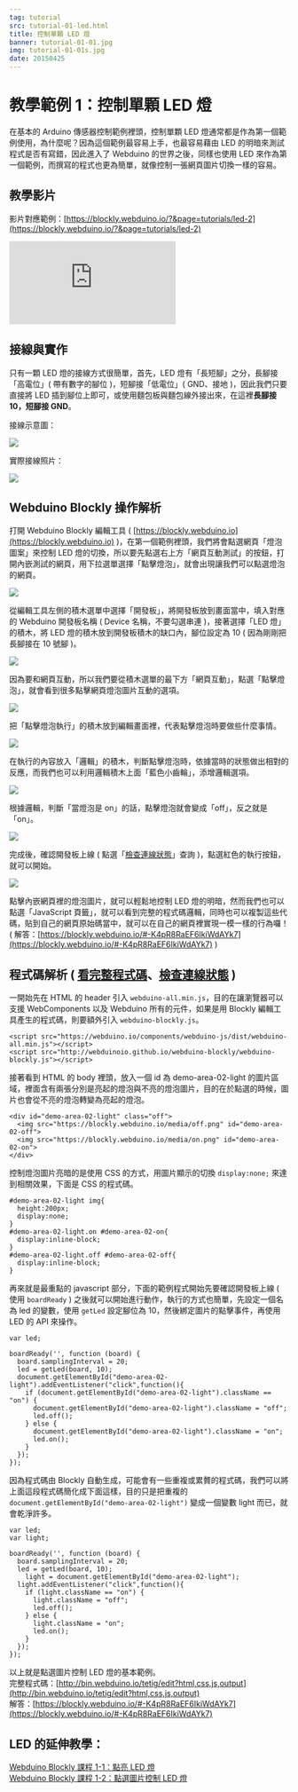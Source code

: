 ```yaml
---
tag: tutorial
src: tutorial-01-led.html
title: 控制單顆 LED 燈
banner: tutorial-01-01.jpg
img: tutorial-01-01s.jpg
date: 20150425
---
```


<!-- @@master  = ../../_layout.html-->

<!-- @@block  =  meta-->

<title>教學範例 1：控制單顆 LED 燈 :::: Webduino = Web × Arduino</title>

<meta name="description" content="在基本的 Arduino 傳感器控制範例裡頭，控制單顆 LED 燈通常都是作為第一個範例使用，為什麼呢？因為這個範例最容易上手，也最容易藉由 LED 的明暗來測試程式是否有寫錯，因此進入了 Webduino 的世界之後，同樣也使用 LED 來作為第一個範例，而撰寫的程式也更為簡單，就像控制一張網頁圖片切換一樣的容易。">

<meta itemprop="description" content="在基本的 Arduino 傳感器控制範例裡頭，控制單顆 LED 燈通常都是作為第一個範例使用，為什麼呢？因為這個範例最容易上手，也最容易藉由 LED 的明暗來測試程式是否有寫錯，因此進入了 Webduino 的世界之後，同樣也使用 LED 來作為第一個範例，而撰寫的程式也更為簡單，就像控制一張網頁圖片切換一樣的容易。">

<meta property="og:description" content="在基本的 Arduino 傳感器控制範例裡頭，控制單顆 LED 燈通常都是作為第一個範例使用，為什麼呢？因為這個範例最容易上手，也最容易藉由 LED 的明暗來測試程式是否有寫錯，因此進入了 Webduino 的世界之後，同樣也使用 LED 來作為第一個範例，而撰寫的程式也更為簡單，就像控制一張網頁圖片切換一樣的容易。">

<meta property="og:title" content="教學範例 1：控制單顆 LED 燈" >

<meta property="og:url" content="https://webduino.io/tutorials/tutorial-01-led.html">

<meta property="og:image" content="https://webduino.io/img/tutorials/tutorial-01-01s.jpg">

<meta itemprop="image" content="https://webduino.io/img/tutorials/tutorial-01-01s.jpg">

<include src="../_include-tutorials.html"></include>

<!-- @@close-->

<!-- @@block  =  preAndNext-->

<include src="../_include-tutorials-content.html"></include>

<!-- @@close-->




<!-- @@block  =  tutorials-->
# 教學範例 1：控制單顆 LED 燈

在基本的 Arduino 傳感器控制範例裡頭，控制單顆 LED 燈通常都是作為第一個範例使用，為什麼呢？因為這個範例最容易上手，也最容易藉由 LED 的明暗來測試程式是否有寫錯，因此進入了 Webduino 的世界之後，同樣也使用 LED 來作為第一個範例，而撰寫的程式也更為簡單，就像控制一張網頁圖片切換一樣的容易。

## 教學影片

影片對應範例：[https://blockly.webduino.io/?&page=tutorials/led-2](https://blockly.webduino.io/?&page=tutorials/led-2)  

<iframe class="youtube" src="https://www.youtube.com/embed/8k6Lqu-aqVM" frameborder="0" allowfullscreen></iframe>

## 接線與實作

只有一顆 LED 燈的接線方式很簡單，首先，LED 燈有「長短腳」之分，長腳接「高電位」( 帶有數字的腳位 )，短腳接「低電位」( GND、接地 )，因此我們只要直接將 LED 插到腳位上即可，或使用麵包板與麵包線外接出來，在這裡**長腳接 10，短腳接 GND**。

接線示意圖：

![](../img/tutorials/tutorial-01-02.jpg)

實際接線照片：

![](../img/tutorials/tutorial-01-03.jpg)

## Webduino Blockly 操作解析

打開 Webduino Blockly 編輯工具 ( [https://blockly.webduino.io](https://blockly.webduino.io) )，在第一個範例裡頭，我們將會點選網頁「燈泡圖案」來控制 LED 燈的切換，所以要先點選右上方「網頁互動測試」的按鈕，打開內嵌測試的網頁，用下拉選單選擇「點擊燈泡」，就會出現讓我們可以點選燈泡的網頁。

![](../img/tutorials/tutorial-01-04.jpg)

從編輯工具左側的積木選單中選擇「開發板」，將開發板放到畫面當中，填入對應的 Webduino 開發板名稱 ( Device 名稱，不要勾選串連 )，接著選擇「LED 燈」的積木，將 LED 燈的積木放到開發板積木的缺口內，腳位設定為 10 ( 因為剛剛把長腳接在 10 號腳 )。

![](../img/tutorials/tutorial-01-05.jpg)

因為要和網頁互動，所以我們要從積木選單的最下方「網頁互動」，點選「點擊燈泡」，就會看到很多點擊網頁燈泡圖片互動的選項。

![](../img/tutorials/tutorial-01-06.jpg)


把「點擊燈泡執行」的積木放到編輯畫面裡，代表點擊燈泡時要做些什麼事情。

![](../img/tutorials/tutorial-01-07.jpg)

在執行的內容放入「邏輯」的積木，判斷點擊燈泡時，依據當時的狀態做出相對的反應，而我們也可以利用邏輯積木上面「藍色小齒輪」，添增邏輯選項。

![](../img/tutorials/tutorial-01-08.jpg)

根據邏輯，判斷「當燈泡是 on」的話，點擊燈泡就會變成「off」，反之就是「on」。

![](../img/tutorials/tutorial-01-09.jpg)

完成後，確認開發板上線 ( 點選「[檢查連線狀態](https://webduino.io/device.html)」查詢 )，點選紅色的執行按鈕，就可以開始。

![](../img/tutorials/tutorial-01-10.jpg)

點擊內嵌網頁裡的燈泡圖片，就可以輕鬆地控制 LED 燈的明暗，然而我們也可以點選「JavaScript 頁籤」，就可以看到完整的程式碼邏輯，同時也可以複製這些代碼，貼到自己的網頁原始碼當中，就可以在自己的網頁裡實現一模一樣的行為囉！  
( 解答：[https://blockly.webduino.io/#-K4pR8RaEF6IkiWdAYk7](https://blockly.webduino.io/#-K4pR8RaEF6IkiWdAYk7) )



## 程式碼解析 ( [看完整程式碼](http://bin.webduino.io/tetig/edit?html,css,js,output)、[檢查連線狀態](https://webduino.io/device.html) )

一開始先在 HTML 的 header 引入 `webduino-all.min.js`，目的在讓瀏覽器可以支援 WebComponents 以及 Webduino 所有的元件，如果是用 Blockly 編輯工具產生的程式碼，則要額外引入 `webduino-blockly.js`。

	<script src="https://webduino.io/components/webduino-js/dist/webduino-all.min.js"></script>
	<script src="http://webduinoio.github.io/webduino-blockly/webduino-blockly.js"></script>

接著看到 HTML 的 body 裡頭，放入一個 id 為 demo-area-02-light 的圖片區域，裡面含有兩張分別是亮起的燈泡與不亮的燈泡圖片，目的在於點選的時候，圖片也會從不亮的燈泡轉變為亮起的燈泡。

	<div id="demo-area-02-light" class="off">
	  <img src="https://blockly.webduino.io/media/off.png" id="demo-area-02-off">
	  <img src="https://blockly.webduino.io/media/on.png" id="demo-area-02-on">
	</div>

控制燈泡圖片亮暗的是使用 CSS 的方式，用圖片顯示的切換 `display:none;` 來達到相關效果，下面是 CSS 的程式碼。

	#demo-area-02-light img{
	  height:200px;
	  display:none;
	}
	#demo-area-02-light.on #demo-area-02-on{
	  display:inline-block;
	}
	#demo-area-02-light.off #demo-area-02-off{
	  display:inline-block;
	}

再來就是最重點的 javascript 部分，下面的範例程式開始先要確認開發板上線 ( 使用 `boardReady` ) 之後就可以開始進行動作，執行的方式也簡單，先設定一個名為 led 的變數，使用 `getLed` 設定腳位為 10，然後綁定圖片的點擊事件，再使用 LED 的 API 來操作。

	var led;

	boardReady('', function (board) {
	  board.samplingInterval = 20;
	  led = getLed(board, 10);
	  document.getElementById("demo-area-02-light").addEventListener("click",function(){
	    if (document.getElementById("demo-area-02-light").className == "on") {
	      document.getElementById("demo-area-02-light").className = "off";
	      led.off();
	    } else {
	      document.getElementById("demo-area-02-light").className = "on";
	      led.on();
	    }
	  });
	});

因為程式碼由 Blockly 自動生成，可能會有一些重複或累贅的程式碼，我們可以將上面這段程式碼簡化成下面這樣，目的只是把重複的 `document.getElementById("demo-area-02-light")` 變成一個變數 light 而已，就會乾淨許多。

	var led;
	var light;

	boardReady('', function (board) {
	  board.samplingInterval = 20;
	  led = getLed(board, 10);
		light = document.getElementById("demo-area-02-light");
	  light.addEventListener("click",function(){
	    if (light.className == "on") {
	      light.className = "off";
	      led.off();
	    } else {
	      light.className = "on";
	      led.on();
	    }
	  });
	});

以上就是點選圖片控制 LED 燈的基本範例。  
完整程式碼：[http://bin.webduino.io/tetig/edit?html,css,js,output](http://bin.webduino.io/tetig/edit?html,css,js,output)  
解答：[https://blockly.webduino.io/#-K4pR8RaEF6IkiWdAYk7](https://blockly.webduino.io/#-K4pR8RaEF6IkiWdAYk7)

## LED 的延伸教學：

[Webduino Blockly 課程 1-1：點亮 LED 燈](https://blockly.webduino.io/?lang=zh-hant&page=tutorials/led-1#-Jvaz_tuEFYtNaVBi0i2)  
[Webduino Blockly 課程 1-2：點選圖片控制 LED 燈](https://blockly.webduino.io/?lang=zh-hant&page=tutorials/led-2#-Jvb-r0TiTHKsL-rMGw9)



<!-- @@close-->